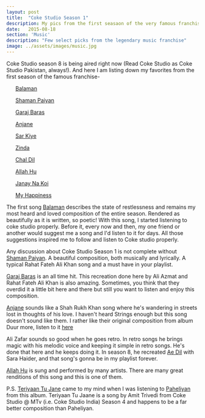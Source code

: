 ```yaml
---
layout: post
title:  "Coke Studio Season 1"
description: My pics from the first seasaon of the very famous franchise.
date:   2015-08-18
section: 'Music'
description: "Few select picks from the legendary music franchise"
image: ../assets/images/music.jpg
---
```


Coke Studio season 8 is being aired right now (Read Coke Studio as Coke Studio Pakistan, always!). And here I am listing down my favorites from the first season of the famous
franchise-
<ul>
<a href="https://www.youtube.com/watch?v=RKIsBmwI8zk" target="_blank">Balaman</a>
</ul>
<ul>
<a href="https://www.youtube.com/watch?v=WAhwKIPRhRE" target="_blank">Shaman Paiyan</a>
</ul>
<ul>
<a href="https://www.youtube.com/watch?v=7rLxN41avhY" target="_blank">Garaj Baras</a>
</ul>
<ul>
<a href="https://www.youtube.com/watch?v=0rP337lC_cI" target="_blank">Anjane</a>
</ul>
<ul>
<a href="https://www.youtube.com/watch?v=V33jn1civAQ" target="_blank">Sar Kiye</a>
</ul>
<ul>
<a href="https://www.youtube.com/watch?v=KjF-iRLPIak" target="_blank">Zinda</a>
</ul>
<ul>
<a href="https://www.youtube.com/watch?v=acqctXbGM9I" target="_blank">Chal Dil</a>
</ul>
<ul>
<a href="https://www.youtube.com/watch?v=bpsSkUvlwiE" target="_blank">Allah Hu</a>
</ul>
<ul>
<a href="https://www.youtube.com/watch?v=iAX8qPw5zBw" target="_blank">Janay Na Koi</a>
</ul>
<ul>
<a href="https://www.youtube.com/watch?v=xFQxhvQPzr8" target="_blank">My Happiness</a>
</ul>

The first song <a href="https://www.youtube.com/watch?v=RKIsBmwI8zk" target="_blank">Balaman</a> describes the state of restlessness and remains my most heard and loved composition of the entire season. Rendered as beautifully as
it is written, so poetic!
With this song, I started listening to coke studio properly. Before it, every now and
then, my one friend or another would suggest me a song and I'd listen to
it for days. All those suggestions inspired me to follow and listen to Coke
studio properly.

Any discussion about Coke Studio Season 1 is not complete without <a href="https://www.youtube.com/watch?v=WAhwKIPRhRE" target="_blank">Shaman Paiyan</a>. A beautiful composition, both musically and lyrically. A typical Rahat Fateh Ali Khan song and a must have in your playlist. 

<a href="https://www.youtube.com/watch?v=7rLxN41avhY" target="_blank">Garaj Baras</a> is an all time hit. This recreation done here by Ali Azmat
and Rahat Fateh Ali Khan is also amazing. Sometimes, you think that they
overdid it a little bit here and there but still you want to listen and
enjoy this composition.

<a href="https://www.youtube.com/watch?v=0rP337lC_cI" target="_blank">Anjane</a> sounds like a Shah Rukh Khan song where he's wandering in streets
lost in thoughts of his love. I haven't heard Strings enough but this song doesn't sound like them. I rather like their original
composition from album Duur more, listen to it <a href= "https://www.youtube.com/watch?v=58yEDh_s_b0" target="_blank">here</a>

Ali Zafar sounds so good when he goes retro. In retro songs he brings magic with his
melodic voice and keeping it simple in retro songs. He's done that here
and he keeps doing it. In season 8, he recreated <a href="https://www.youtube.com/watch?v=1vPfLURfkBc" target="_blank">Ae Dil</a> with Sara Haider, and that song's gonna be in my playlist
forever.

<a href="https://www.youtube.com/watch?v=bpsSkUvlwiE" target="_blank">Allah Hu</a> is sung and performed by many artists. There are
many great renditions of this song and this is one of them.

P.S. <a href="https://www.youtube.com/watch?v=jBQNHOC474s">Teriyaan Tu Jane</a> came to my mind when I was listening to <a href="https://www.youtube.com/watch?v=lAbc_Oo3LyE">Paheliyan</a> from this album. Teriyaan Tu Jaane is a song by Amit Trivedi from Coke Studio @ MTv (i.e. Coke Studio India)
Season 4 and happens to be a far better composition than Paheliyan.
